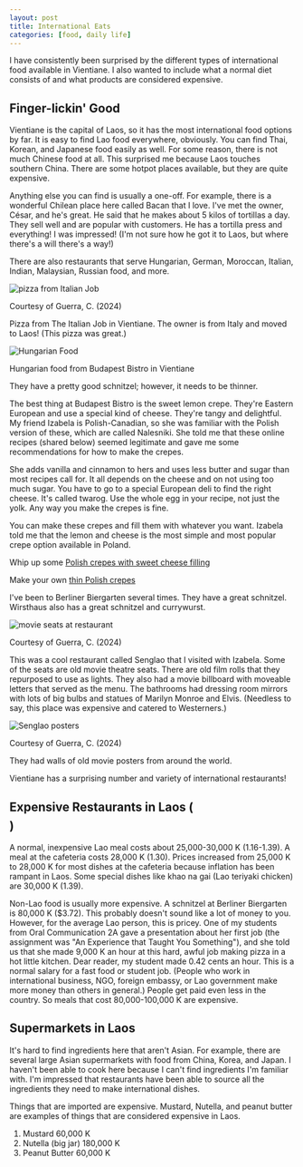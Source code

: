 ```yaml
---
layout: post
title: International Eats 
categories: [food, daily life]
---
```


I have consistently been surprised by the different types of international food available in Vientiane. I also wanted to include what a normal diet consists of and what products are considered expensive. 

## Finger-lickin' Good

Vientiane is the capital of Laos, so it has the most international food options by far. It is easy to find Lao food everywhere, obviously. You can find Thai, Korean, and Japanese food easily as well. For some reason, there is not much Chinese food at all. This surprised me because Laos touches southern China. There are some hotpot places available, but they are quite expensive.

Anything else you can find is usually a one-off. For example, there is a wonderful Chilean place here called Bacan that I love. I've met the owner, César, and he's great. He said that he makes about 5 kilos of tortillas a day. They sell well and are popular with customers. He has a tortilla press and everything! I was impressed! (I'm not sure how he got it to Laos, but where there's a will there's a way!)

There are also restaurants that serve Hungarian, German, Moroccan, Italian, Indian, Malaysian, Russian food, and more. 

![pizza from Italian Job](https://lh3.googleusercontent.com/pw/AP1GczNlrH0tlneC_iKTYgEagtHqNcgaRizsjcYmzz448_nwSYqhwTA4GzIVdlmnm4MDR3U_Y48N_PNpjXJxo4VwSKmCK49KG26HhowxcjhTUkifK0LzQuCf=w1000)

Courtesy of Guerra, C. (2024)

Pizza from The Italian Job in Vientiane. The owner is from Italy and moved to Laos! (This pizza was great.)

![Hungarian Food](https://lh3.googleusercontent.com/pw/AP1GczOeMjBLofLKbAeG6o4oM5QdI66p4LZ3ITZnC6YxkPDlmOPyiRvMpm_1Y_vlbisa3hV9dDHkf1U0JqYilqzzRcV0pHIRHwLCq6Q6zSxiZdQH-L7ET8zY=w1000)

Hungarian food from Budapest Bistro in Vientiane

They have a pretty good schnitzel; however, it needs to be thinner. 

 The best thing at Budapest Bistro is the sweet lemon crepe. They're Eastern European and use a special kind of cheese. They're tangy and delightful. My friend Izabela is Polish-Canadian, so she was familiar with the Polish version of these, which are called Nalesniki. She told me that these online recipes (shared below) seemed legitimate and gave me some recommendations for how to make the crepes. 

 She adds vanilla and cinnamon to hers and uses less butter and sugar than most recipes call for. It all depends on the cheese and on not using too much sugar. You have to go to a special European deli to find the right cheese. It's called twarog. Use the whole egg in your recipe, not just the yolk. Any way you make the crepes is fine.

 You can make these crepes and fill them with whatever you want. Izabela told me that the lemon and cheese is the most simple and most popular crepe option available in Poland. 

Whip up some [Polish crepes with sweet cheese filling](https://www.thespruceeats.com/polish-nalesniki-sweet-cheese-filling-recipe-1137074)

Make your own [thin Polish crepes](https://www.thespruceeats.com/polish-thin-crepes-recipe-1137096)

I've been to Berliner Biergarten several times. They have a great schnitzel. Wirsthaus also has a great schnitzel and currywurst. 

![movie seats at restaurant](https://lh3.googleusercontent.com/pw/AP1GczOnmASf36E_w7IAvr5Aeblb9vQJ2rMYaKXvMVFsI19LD6kIdLsC1J0ZQAvLOx9quG-DElQkmS8K9Prnq2-l0s5Hu5n4VoNGVIV1oQ3upBNj-lONzShD=w1000)

Courtesy of Guerra, C. (2024)

This was a cool restaurant called Senglao that I visited with Izabela. Some of the seats are old movie theatre seats. There are old film rolls that they repurposed to use as lights. They also had a movie billboard with moveable letters that served as the menu. The bathrooms had dressing room mirrors with lots of big bulbs and statues of Marilyn Monroe and Elvis. (Needless to say, this place was expensive and catered to Westerners.)

![Senglao posters](https://lh3.googleusercontent.com/pw/AP1GczNdnmw7m3iB__k_mt6pt3UGt87rz2aacHn46emZ9VcmNfSK1vx-a4HZRFJ4b8pJG8SoiSAgDgygUG832tPurBbYR34Vy2Qt5BgB3QxKhSDkLdWqHBzF=w1000)

Courtesy of Guerra, C. (2024)

They had walls of old movie posters from around the world. 

Vientiane has a surprising number and variety of international restaurants! 

## Expensive Restaurants in Laos ($$$$)

A normal, inexpensive Lao meal costs about 25,000-30,000 K (1.16-1.39). A meal at the cafeteria costs 28,000 K (1.30). Prices increased from 25,000 K to 28,000 K for most dishes at the cafeteria because inflation has been rampant in Laos. Some special dishes like khao na gai (Lao teriyaki chicken) are 30,000 K (1.39). 

Non-Lao food is usually more expensive. A schnitzel at Berliner Biergarten is 80,000 K ($3.72). This probably doesn't sound like a lot of money to you. However, for the average Lao person, this is pricey. One of my students from Oral Communication 2A gave a presentation about her first job (the assignment was "An Experience that Taught You Something"), and she told us that she made 9,000 K an hour at this hard, awful job making pizza in a hot little kitchen. Dear reader, my student made 0.42 cents an hour. This is a normal salary for a fast food or student job. (People who work in international business, NGO, foreign embassy, or Lao government make more money than others in general.) People get paid even less in the country. So meals that cost 80,000-100,000 K are expensive. 

## Supermarkets in Laos

It's hard to find ingredients here that aren't Asian. For example, there are several large Asian supermarkets with food from China, Korea, and Japan. I haven't been able to cook here because I can't find ingredients I'm familiar with. I'm impressed that restaurants have been able to source all the ingredients they need to make international dishes. 

Things that are imported are expensive. Mustard, Nutella, and peanut butter are examples of things that are considered expensive in Laos. 

1. Mustard 60,000 K 
2. Nutella (big jar) 180,000 K 
3. Peanut Butter 60,000 K 

<!-- Hello and welcome. The only purpose of this post is to greet you when your site comes alive for the first time.  
This post will demonstrate some of the more common content & elements found in posts.  
Feel free to delete this post when you are ready to publish your first post.  

Lorem ipsum dolor sit amet, consectetur adipiscing elit. Fusce bibendum neque eget nunc mattis eu sollicitudin enim tincidunt. Vestibulum lacus tortor, ultricies id dignissim ac, bibendum in velit.

## Some great heading (h2)

Proin convallis mi ac felis pharetra aliquam. Curabitur dignissim accumsan rutrum. In arcu magna, aliquet vel pretium et, molestie et arcu.


Mauris lobortis nulla et felis ullamcorper bibendum. Phasellus et hendrerit mauris. Proin eget nibh a massa vestibulum pretium. Suspendisse eu nisl a ante aliquet bibendum quis a nunc. Praesent varius interdum vehicula. Aenean risus libero, placerat at vestibulum eget, ultricies eu enim. Praesent nulla tortor, malesuada adipiscing adipiscing sollicitudin, adipiscing eget est.

## Another great heading (h2)

Lorem ipsum dolor sit amet, consectetur adipiscing elit. Fusce bibendum neque eget nunc mattis eu sollicitudin enim tincidunt. Vestibulum lacus tortor, ultricies id dignissim ac, bibendum in velit.

### Some great subheading (h3)

Proin convallis mi ac felis pharetra aliquam. Curabitur dignissim accumsan rutrum. In arcu magna, aliquet vel pretium et, molestie et arcu. Mauris lobortis nulla et felis ullamcorper bibendum.

Phasellus et hendrerit mauris. Proin eget nibh a massa vestibulum pretium. Suspendisse eu nisl a ante aliquet bibendum quis a nunc.

### Some great subheading (h3)

Praesent varius interdum vehicula. Aenean risus libero, placerat at vestibulum eget, ultricies eu enim. Praesent nulla tortor, malesuada adipiscing adipiscing sollicitudin, adipiscing eget est.

> This quote will *change* your life. It will reveal the <i>secrets</i> of the universe, and all the wonders of humanity. Don't <em>misuse</em> it.

Lorem ipsum dolor sit amet, consectetur adipiscing elit. Fusce bibendum neque eget nunc mattis eu sollicitudin enim tincidunt.

### Some great subheading (h3)

Vestibulum lacus tortor, ultricies id dignissim ac, bibendum in velit. Proin convallis mi ac felis pharetra aliquam. Curabitur dignissim accumsan rutrum.

In arcu magna, aliquet vel pretium et, molestie et arcu. Mauris lobortis nulla et felis ullamcorper bibendum. Phasellus et hendrerit mauris.

#### You might want a sub-subheading (h4)

In arcu magna, aliquet vel pretium et, molestie et arcu. Mauris lobortis nulla et felis ullamcorper bibendum. Phasellus et hendrerit mauris.

In arcu magna, aliquet vel pretium et, molestie et arcu. Mauris lobortis nulla et felis ullamcorper bibendum. Phasellus et hendrerit mauris.

#### But it's probably overkill (h4)

In arcu magna, aliquet vel pretium et, molestie et arcu. Mauris lobortis nulla et felis ullamcorper bibendum. Phasellus et hendrerit mauris.

##### Could be a smaller sub-heading, `pacman` (h5)

In arcu magna, aliquet vel pretium et, molestie et arcu. Mauris lobortis nulla et felis ullamcorper bibendum. Phasellus et hendrerit mauris.

###### Small yet significant sub-heading  (h6)

In arcu magna, aliquet vel pretium et, molestie et arcu. Mauris lobortis nulla et felis ullamcorper bibendum. Phasellus et hendrerit mauris.

### Highlight the code please!!

{% highlight c %}
float Q_rsqrt( float number )
{
	long i;
	float x2, y;
	const float threehalfs = 1.5F;

	x2 = number * 0.5F;
	y  = number;
	i  = * ( long * ) &y;                       // evil floating point bit level hacking
	i  = 0x5f3759df - ( i >> 1 );               // what the fuck? 
	y  = * ( float * ) &i;
	y  = y * ( threehalfs - ( x2 * y * y ) );   // 1st iteration
//	y  = y * ( threehalfs - ( x2 * y * y ) );   // 2nd iteration, this can be removed

	return y;
}
{% endhighlight %}

### Oh hai, an unordered list!!

In arcu magna, aliquet vel pretium et, molestie et arcu. Mauris lobortis nulla et felis ullamcorper bibendum. Phasellus et hendrerit mauris.

- First item, yo
- Second item, dawg
- Third item, what what?!
- Fourth item, fo sheezy my neezy

### Oh hai, an ordered list!!

In arcu magna, aliquet vel pretium et, molestie et arcu. Mauris lobortis nulla et felis ullamcorper bibendum. Phasellus et hendrerit mauris.

1. First item, yo
2. Second item, dawg
3. Third item, what what?!
4. Fourth item, fo sheezy my neezy

## Headings are cool! (h2)

Proin eget nibh a massa vestibulum pretium. Suspendisse eu nisl a ante aliquet bibendum quis a nunc. Praesent varius interdum vehicula. Aenean risus libero, placerat at vestibulum eget, ultricies eu enim. Praesent nulla tortor, malesuada adipiscing adipiscing sollicitudin, adipiscing eget est.

Praesent nulla tortor, malesuada adipiscing adipiscing sollicitudin, adipiscing eget est.

Proin eget nibh a massa vestibulum pretium. Suspendisse eu nisl a ante aliquet bibendum quis a nunc.

### Tables

Title 1               | Title 2               | Title 3               | Title 4
--------------------- | --------------------- | --------------------- | ---------------------
lorem                 | lorem ipsum           | lorem ipsum dolor     | lorem ipsum dolor sit
lorem ipsum dolor sit | lorem ipsum dolor sit | lorem ipsum dolor sit | lorem ipsum dolor sit
lorem ipsum dolor sit | lorem ipsum dolor sit | lorem ipsum dolor sit | lorem ipsum dolor sit
lorem ipsum dolor sit | lorem ipsum dolor sit | lorem ipsum dolor sit | lorem ipsum dolor sit

Title 1 | Title 2 | Title 3 | Title 4
--- | --- | --- | ---
lorem | lorem ipsum | lorem ipsum dolor | lorem ipsum dolor sit
lorem ipsum dolor sit amet | lorem ipsum dolor sit amet consectetur | lorem ipsum dolor sit amet | lorem ipsum dolor sit
lorem ipsum dolor | lorem ipsum | lorem | lorem ipsum
lorem ipsum dolor | lorem ipsum dolor sit | lorem ipsum dolor sit amet | lorem ipsum dolor sit amet consectetur -->
